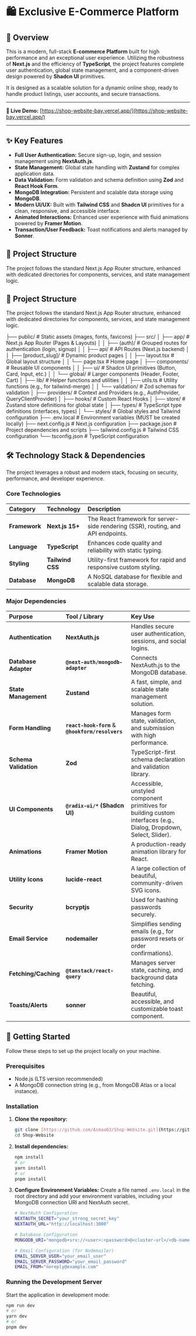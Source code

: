 # 🛍️ Exclusive E-Commerce Platform

## 🌟 Overview

This is a modern, full-stack **E-commerce Platform** built for high performance and an exceptional user experience. Utilizing the robustness of **Next.js** and the efficiency of **TypeScript**, the project features complete user authentication, global state management, and a component-driven design powered by **Shadcn UI** primitives.

It is designed as a scalable solution for a dynamic online shop, ready to handle product listings, user accounts, and secure transactions.

---

**🚀 Live Demo:** [https://shop-website-bay.vercel.app/](https://shop-website-bay.vercel.app/)

---

## ✨ Key Features

* **Full User Authentication:** Secure sign-up, login, and session management using **NextAuth.js**.
* **State Management:** Global state handling with **Zustand** for complex application data.
* **Data Validation:** Form validation and schema definition using **Zod** and **React Hook Form**.
* **MongoDB Integration:** Persistent and scalable data storage using **MongoDB**.
* **Modern UI/UX:** Built with **Tailwind CSS** and **Shadcn UI** primitives for a clean, responsive, and accessible interface.
* **Animated Interactions:** Enhanced user experience with fluid animations powered by **Framer Motion**.
* **Transaction/User Feedback:** Toast notifications and alerts managed by **Sonner**.

## 📁 Project Structure

The project follows the standard Next.js App Router structure, enhanced with dedicated directories for components, services, and state management logic.

## 📁 Project Structure

The project follows the standard Next.js App Router structure, enhanced with dedicated directories for components, services, and state management logic.

├── public/                       # Static assets (images, fonts, favicons)
├── src/
│   ├── app/                      # Next.js App Router (Pages & Layouts)
│   │   ├── (auth)/               # Grouped routes for authentication (login, signup)
│   │   ├── api/                  # API Routes (Next.js backend)
│   │   ├── [product_slug]/       # Dynamic product pages
│   │   ├── layout.tsx            # Global layout structure
│   │   └── page.tsx              # Home page
│   ├── components/               # Reusable UI components
│   │   ├── ui/                   # Shadcn UI primitives (Button, Card, Input, etc.)
│   │   └── global/               # Larger components (Header, Footer, Cart)
│   ├── lib/                      # Helper functions and utilities
│   │   ├── utils.ts              # Utility functions (e.g., for tailwind-merge)
│   │   └── validation/           # Zod schemas for validation
│   ├── providers/                # Context and Providers (e.g., AuthProvider, QueryClientProvider)
│   ├── hooks/                    # Custom React Hooks
│   ├── store/                    # Zustand store definitions for global state
│   ├── types/                    # TypeScript type definitions (interfaces, types)
│   └── styles/                   # Global styles and Tailwind configuration
├── .env.local                    # Environment variables (MUST be created locally)
├── next.config.js                # Next.js configuration
├── package.json                  # Project dependencies and scripts
├── tailwind.config.js            # Tailwind CSS configuration
└── tsconfig.json                 # TypeScript configuration

## 🛠️ Technology Stack & Dependencies 
The project leverages a robust and modern stack, focusing on security, performance, and developer experience.

### Core Technologies

| Category | Technology | Description |
| :--- | :--- | :--- |
| **Framework** | **Next.js 15+** | The React framework for server-side rendering (SSR), routing, and API endpoints. |
| **Language** | **TypeScript** | Enhances code quality and reliability with static typing. |
| **Styling** | **Tailwind CSS** | Utility-first framework for rapid and responsive custom styling. |
| **Database** | **MongoDB** | A NoSQL database for flexible and scalable data storage. |

### Major Dependencies

| Purpose | Tool / Library | Key Use |
| :--- | :--- | :--- |
| **Authentication** | **NextAuth.js** | Handles secure user authentication, sessions, and social logins. |
| **Database Adapter** | **`@next-auth/mongodb-adapter`** | Connects NextAuth.js to the MongoDB database. |
| **State Management** | **Zustand** | A fast, simple, and scalable state management solution. |
| **Form Handling** | **`react-hook-form`** & **`@hookform/resolvers`** | Manages form state, validation, and submission with high performance. |
| **Schema Validation** | **Zod** | TypeScript-first schema declaration and validation library. |
| **UI Components** | **`@radix-ui/*` (Shadcn UI)** | Accessible, unstyled component primitives for building custom interfaces (e.g., Dialog, Dropdown, Select, Slider). |
| **Animations** | **Framer Motion** | A production-ready animation library for React. |
| **Utility Icons** | **lucide-react** | A large collection of beautiful, community-driven SVG icons. |
| **Security** | **bcryptjs** | Used for hashing passwords securely. |
| **Email Service** | **nodemailer** | Simplifies sending emails (e.g., for password resets or order confirmations). |
| **Fetching/Caching** | **`@tanstack/react-query`** | Manages server state, caching, and background data fetching. |
| **Toasts/Alerts** | **sonner** | Beautiful, accessible, and customizable toast component. |

## 🚀 Getting Started

Follow these steps to set up the project locally on your machine.

### Prerequisites

* Node.js (LTS version recommended)
* A MongoDB connection string (e.g., from MongoDB Atlas or a local instance).

### Installation

1.  **Clone the repository:**
    ```bash
    git clone [https://github.com/Asmaa63/Shop-Website.git](https://github.com/Asmaa63/Shop-Website.git)
    cd Shop-Website
    ```

2.  **Install dependencies:**
    ```bash
    npm install
    # or
    yarn install
    # or
    pnpm install
    ```

3.  **Configure Environment Variables:**
    Create a file named `.env.local` in the root directory and add your environment variables, including your MongoDB connection URI and NextAuth secret.

    ```bash
    # NextAuth Configuration
    NEXTAUTH_SECRET="your_strong_secret_key"
    NEXTAUTH_URL="http://localhost:3000"

    # Database Configuration
    MONGODB_URI="mongodb+srv://<user>:<password>@<cluster-url>/<db-name>?retryWrites=true&w=majority"

    # Email Configuration (for Nodemailer)
    EMAIL_SERVER_USER="your_email_user"
    EMAIL_SERVER_PASSWORD="your_email_password"
    EMAIL_FROM="noreply@example.com"
    ```

### Running the Development Server

Start the application in development mode:

```bash
npm run dev
# or
yarn dev
# or
pnpm dev